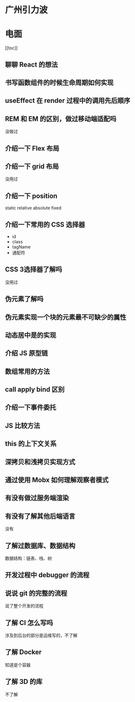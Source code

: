 # 广州引力波
# 电面
[[toc]]
## 聊聊 React 的想法

## 书写函数组件的时候生命周期如何实现

## useEffect 在 render 过程中的调用先后顺序

## REM 和 EM 的区别，做过移动端适配吗

没做过

## 介绍一下 Flex 布局

## 介绍一下 grid 布局

没用过

## 介绍一下 position

static relative absolute fixed

## 介绍一下常用的 CSS 选择器

* id
* class
* tagName
* 通配符

## CSS 3选择器了解吗

没用过

## 伪元素了解吗

## 伪元素实现一个块的元素最不可缺少的属性

## 动态居中是的实现

## 介绍 JS 原型链

## 数组常用的方法

## call apply bind 区别

## 介绍一下事件委托

## JS 比较方法

## this 的上下文关系

## 深拷贝和浅拷贝实现方式

## 通过使用 Mobx 如何理解观察者模式

## 有没有做过服务端渲染

## 有没有了解其他后端语言

没有

## 了解过数据库、数据结构

数据结构：链表、栈、树

## 开发过程中 debugger 的流程

## 说说 git 的完整的流程

说了整个开发的流程

## 了解 CI 怎么写吗

涉及到后台的部分是运维写的，不了解

## 了解 Docker

知道是个容器

## 了解 3D 的库

不了解



